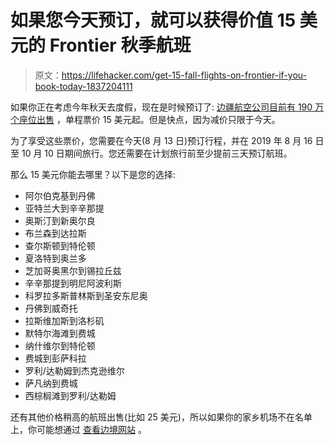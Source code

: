 # 如果您今天预订，就可以获得价值 15 美元的 Frontier 秋季航班

> 原文：<https://lifehacker.com/get-15-fall-flights-on-frontier-if-you-book-today-1837204111>

如果你正在考虑今年秋天去度假，现在是时候预订了: [边疆航空公司目前有 190 万个座位出售](https://www.flyfrontier.com/deals/flight-sales/) ，单程票价 15 美元起。但是快点，因为减价只限于今天。



为了享受这些票价，您需要在今天(8 月 13 日)预订行程，并在 2019 年 8 月 16 日至 10 月 10 日期间旅行。您还需要在计划旅行前至少提前三天预订航班。

那么 15 美元你能去哪里？以下是您的选择:

*   阿尔伯克基到丹佛
*   亚特兰大到辛辛那提
*   奥斯汀到新奥尔良
*   布兰森到达拉斯
*   查尔斯顿到特伦顿
*   夏洛特到奥兰多
*   芝加哥奥黑尔到锡拉丘兹
*   辛辛那提到明尼阿波利斯
*   科罗拉多斯普林斯到圣安东尼奥
*   丹佛到威奇托
*   拉斯维加斯到洛杉矶
*   默特尔海滩到费城
*   纳什维尔到特伦顿
*   费城到彭萨科拉
*   罗利/达勒姆到杰克逊维尔
*   萨凡纳到费城
*   西棕榈滩到罗利/达勒姆

还有其他价格稍高的航班出售(比如 25 美元)，所以如果你的家乡机场不在名单上，你可能想通过 [查看边境网站](https://www.flyfrontier.com/deals/flight-sales/) 。